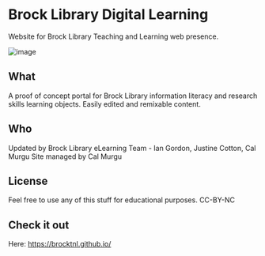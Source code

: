 # Brock Library Digital Learning
Website for Brock Library Teaching and Learning web presence. 

![image](https://user-images.githubusercontent.com/84150867/128230669-8b60329a-d0a6-4c03-850c-6141f4460f6c.png)

## What

A proof of concept portal for Brock Library information literacy and research skills learning objects. Easily edited and remixable content.

## Who

Updated by Brock Library eLearning Team - Ian Gordon, Justine Cotton, Cal Murgu
Site managed by Cal Murgu

## License

Feel free to use any of this stuff for educational purposes. 
CC-BY-NC

## Check it out 

Here: https://brocktnl.github.io/
